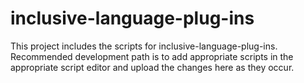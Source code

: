 # inclusive-language-plug-ins
This project includes the scripts for inclusive-language-plug-ins.
Recommended development path is to add appropriate scripts in the appropriate script editor and upload the changes here as they occur.
